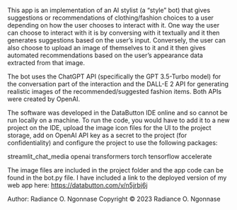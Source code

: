 This app is an implementation of an AI stylist (a “style” bot) that gives suggestions or recommendations of clothing/fashion choices 
to a user depending on how the user chooses to interact with it. 
One way the user can choose to interact with it is by conversing with it textually and it then generates suggestions based on the user’s input. 
Conversely, the user can also choose to upload an image of themselves to it and it then gives automated recommendations based on the user’s appearance data extracted from that image.

The bot uses the ChatGPT API (specifically the GPT 3.5-Turbo model) for the conversation part of the interaction and the DALL-E 2 API for generating realistic images of the recommended/suggested fashion items. Both APIs were created by OpenAI.

The software was developed in the DataButton IDE online and so cannot be run locally on a machine. To run the code, you would have to add it to a new project on the IDE, upload the image icon files for the UI to the project storage, add on OpenAI API key as a secret to the project (for confidentiality) and configure the project to use the following packages: 

streamlit_chat_media
openai
transformers
torch
tensorflow
accelerate

The image files are included in the project folder and the app code can be found in the bot.py file.
I have included a link to the deployed version of my web app here: https://databutton.com/v/n5jrbj6j

Author: Radiance O. Ngonnase
Copyright © 2023 Radiance O. Ngonnase
